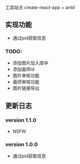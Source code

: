 工具站点
create-react-app + antd

## 实现功能
+ 通过pid获取信息
### TODO:
+ 添加图片加入库中
+ 添加画师id
+ 图片审核功能
+ 画师审核功能
+ 图片链接导出

## 更新日志
### version 1.1.0
+ NSFW

### version 1.0.0
+ 通过pid获取信息
